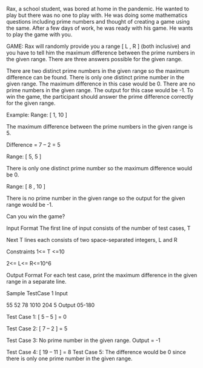 Rax, a school student, was bored at home in the pandemic. He wanted to play but there was no one to play with. He was doing some mathematics questions including prime numbers and thought of creating a game using the same. After a few days of work, he was ready with his game. He wants to play the game with you.

GAME:
Rax will randomly provide you a range [ L , R ] (both inclusive) and you have to tell him the maximum difference between the prime numbers in the given range. There are three answers possible for the given range.

There are two distinct prime numbers in the given range so the maximum difference can be found.
There is only one distinct prime number in the given range. The maximum difference in this case would be 0.
There are no prime numbers in the given range. The output for this case would be -1.
To win the game, the participant should answer the prime difference correctly for the given range.

Example:
Range: [ 1, 10 ]

The maximum difference between the prime numbers in the given range is 5.

Difference = 7 – 2 = 5

Range: [ 5, 5 ]

There is only one distinct prime number so the maximum difference would be 0.

Range: [ 8 , 10 ]

There is no prime number in the given range so the output for the given range would be -1.

Can you win the game?

Input Format
The first line of input consists of the number of test cases, T

Next T lines each consists of two space-separated integers, L and R

Constraints
1<= T <=10

2<= L<= R<=10^6

Output Format
For each test case, print the maximum difference in the given range in a separate line.

Sample TestCase 1
Input

55 52 78 1010 204 5 Output 05-180

Test Case 1: [ 5 – 5 ] = 0

Test Case 2: [ 7 – 2 ] = 5

Test Case 3: No prime number in the given range. Output = -1

Test Case 4: [ 19 – 11 ] = 8
Test Case 5: The difference would be 0 since there is only one prime number in the given range.